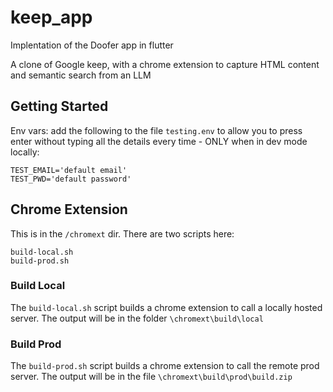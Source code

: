 # keep_app

Implentation of the Doofer app in flutter

A clone of Google keep, with a chrome extension to capture HTML content and semantic search from an LLM

## Getting Started

Env vars: add the following to the file `testing.env` to allow you to press enter without typing all the details every time - ONLY when in dev mode locally:
```
TEST_EMAIL='default email'
TEST_PWD='default password'
```
## Chrome Extension

This is in the `/chromext` dir. There are two scripts here:
```
build-local.sh
build-prod.sh
```

### Build Local

The `build-local.sh` script builds a chrome extension to call a locally hosted server. The output will be 
in the folder `\chromext\build\local`

### Build Prod

The `build-prod.sh` script builds a chrome extension to call the remote prod server. The output will be 
in the file `\chromext\build\prod\build.zip` 

